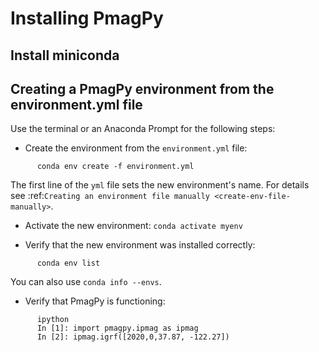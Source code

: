 # Installing PmagPy

## Install miniconda

## Creating a PmagPy environment from the environment.yml file

Use the terminal or an Anaconda Prompt for the following steps:

- Create the environment from the ``environment.yml`` file:

```
      conda env create -f environment.yml
```

   The first line of the ``yml`` file sets the new environment's
   name. For details see :ref:`Creating an environment file manually
   <create-env-file-manually>`.


- Activate the new environment: ``conda activate myenv``

- Verify that the new environment was installed correctly:

```
      conda env list
```

  You can also use ``conda info --envs``.
  
 - Verify that PmagPy is functioning:
 
```
      ipython     
      In [1]: import pmagpy.ipmag as ipmag 
      In [2]: ipmag.igrf([2020,0,37.87, -122.27])
 ```
   
